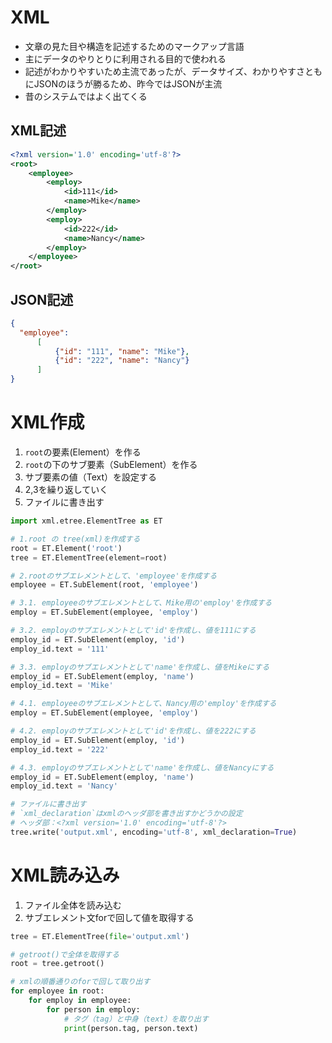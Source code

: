 # XML
- 文章の見た目や構造を記述するためのマークアップ言語
- 主にデータのやりとりに利用される目的で使われる
- 記述がわかりやすいため主流であったが、データサイズ、わかりやすさともにJSONのほうが勝るため、昨今ではJSONが主流
- 昔のシステムではよく出てくる

## XML記述
```xml
<?xml version='1.0' encoding='utf-8'?>
<root>
    <employee>
		<employ>
			<id>111</id>
			<name>Mike</name>
		</employ>
		<employ>
			<id>222</id>
			<name>Nancy</name>
		</employ>
	</employee>
</root>
```

## JSON記述
```json
{
  "employee":
      [
          {"id": "111", "name": "Mike"},
          {"id": "222", "name": "Nancy"}
      ]
}
```

# XML作成
1. `root`の要素(Element）を作る
2. `root`の下のサブ要素（SubElement）を作る
3. サブ要素の値（Text）を設定する
4. 2,3を繰り返していく
5. ファイルに書き出す

```python
import xml.etree.ElementTree as ET

# 1.root の tree(xml)を作成する
root = ET.Element('root')
tree = ET.ElementTree(element=root)

# 2.rootのサブエレメントとして、'employee'を作成する
employee = ET.SubElement(root, 'employee')

# 3.1. employeeのサブエレメントとして、Mike用の'employ'を作成する
employ = ET.SubElement(employee, 'employ')

# 3.2. employのサブエレメントとして'id'を作成し、値を111にする
employ_id = ET.SubElement(employ, 'id')
employ_id.text = '111'

# 3.3. employのサブエレメントとして'name'を作成し、値をMikeにする
employ_id = ET.SubElement(employ, 'name')
employ_id.text = 'Mike'

# 4.1. employeeのサブエレメントとして、Nancy用の'employ'を作成する
employ = ET.SubElement(employee, 'employ')

# 4.2. employのサブエレメントとして'id'を作成し、値を222にする
employ_id = ET.SubElement(employ, 'id')
employ_id.text = '222'

# 4.3. employのサブエレメントとして'name'を作成し、値をNancyにする
employ_id = ET.SubElement(employ, 'name')
employ_id.text = 'Nancy'

# ファイルに書き出す
# `xml_declaration`はxmlのヘッダ部を書き出すかどうかの設定
# ヘッダ部：<?xml version='1.0' encoding='utf-8'?>
tree.write('output.xml', encoding='utf-8', xml_declaration=True)
```


# XML読み込み
1. ファイル全体を読み込む
2. サブエレメント文forで回して値を取得する

```python
tree = ET.ElementTree(file='output.xml')

# getroot()で全体を取得する
root = tree.getroot()

# xmlの順番通りのforで回して取り出す
for employee in root:
    for employ in employee:
        for person in employ:
            # タグ（tag）と中身（text）を取り出す
            print(person.tag, person.text)
```